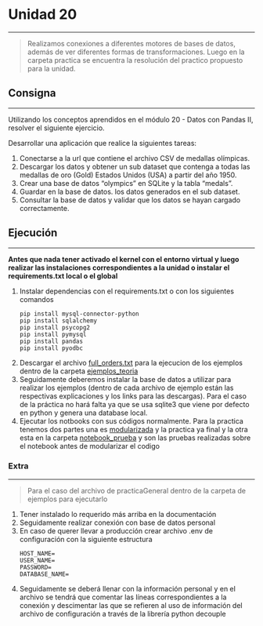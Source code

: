 # Unidad 20
---
>Realizamos conexiones a diferentes motores de bases de datos, además de ver diferentes formas de transformaciones. Luego en la carpeta practica se encuentra la resolución del practico propuesto para la unidad.

## Consigna
---
Utilizando los conceptos aprendidos en el módulo 20 - Datos con
Pandas II, resolver el siguiente ejercicio.

Desarrollar una aplicación que realice la siguientes tareas:

1. Conectarse a la url que contiene el archivo CSV de medallas
olímpicas.
2. Descargar los datos y obtener un sub dataset que contenga a
todas las medallas de oro (Gold) Estados Unidos (USA) a partir del
año 1950.
3. Crear una base de datos “olympics” en SQLite y la tabla “medals”.
4. Guardar en la base de datos. los datos generados en el sub
dataset.
5. Consultar la base de datos y validar que los datos se hayan
cargado correctamente.

## Ejecución
---
**Antes que nada tener activado el kernel con el entorno virtual y luego realizar las instalaciones correspondientes a la unidad o instalar el requirements.txt local o el global**

1) Instalar dependencias con el requirements.txt o con los siguientes comandos
   ~~~
   pip install mysql-connector-python
   pip install sqlalchemy
   pip install psycopg2
   pip install pymysql
   pip install pandas
   pip install pyodbc
   ~~~
4) Descargar el archivo [full_orders.txt](https://drive.google.com/file/d/1pJfxW_gUedQlVsO55tVzbQ-FXjk4-jBF/view?usp=sharing) para la ejecucion de los ejemplos dentro de la carpeta [ejemplos_teoria]()
3) Seguidamente deberemos instalar la base de datos a utilizar para realizar los ejemplos (dentro de cada archivo de ejemplo están las respectivas explicaciones y los links para las descargas). Para el caso de la práctica no hará falta ya que se usa sqlite3 que viene por defecto en python y genera una database local.
4) Ejecutar los notbooks con sus códigos normalmente. 
   Para la practica tenemos dos partes una es [modularizada](https://github.com/alego125/timmit-data-engineer-by-alkemy/tree/main/Unidad%2020/Practica/modularizacion) y la practica ya final y la otra esta en la carpeta [notebook_prueba](https://github.com/alego125/timmit-data-engineer-by-alkemy/tree/main/Unidad%2020/Practica/notebook_pruebas) y son las pruebas realizadas sobre el notebook antes de modularizar el codigo

### Extra
---
>Para el caso del archivo de practicaGeneral dentro de la carpeta de ejemplos para ejecutarlo

1) Tener instalado lo requerido más arriba en la documentación
2) Seguidamente realizar conexión con base de datos personal
3) En caso de querer llevar a producción crear archivo .env de configuración con la siguiente estructura
   ~~~
   HOST_NAME=
   USER_NAME=
   PASSWORD=
   DATABASE_NAME=
   ~~~
4) Seguidamente se deberá llenar con la información personal y en el archivo se tendrá que comentar las líneas correspondientes a la conexión y descimentar las que se refieren al uso de información del archivo de configuración a través de la librería python decouple